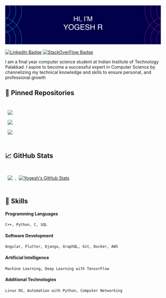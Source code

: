 ![Yogesh GitHub Banner](./assets/banner.png)

[![LinkedIn Badge](https://img.shields.io/badge/LinkedIn-Profile-informational?style=flat&logo=linkedin&logoColor=white&color=0D76A8)](https://www.linkedin.com/in/yogesh-r-0a5220193/)
[![StackOverFlow Badge](https://img.shields.io/badge/StackOverFlow-Profile-informational?style=flat&logo=stackoverflow&logoColor=white&color=1CA2F1)](https://stackoverflow.com/users/13975077/yogesh)

I am a final year computer science student at Indian Institute of Technology Palakkad.
I aspire to become a successful expert in Computer Science by channelizing my technical knowledge and skills to ensure personal,
and professional growth

## 📌 Pinned Repositories

<br>

<a href="https://github.com/Yogesh7920/meet.me">
  <img align="center" style="margin:0.5rem" src="https://github-readme-stats.vercel.app/api/pin/?username=Yogesh7920&repo=meet.me&title_color=ffffff&text_color=c9cacc&icon_color=4AB197&bg_color=1A2B34" />
</a>

<br>

<a href="https://github.com/Yogesh7920/Pegasus-Driver-Assistance">
  <img align="center" style="margin:0.5rem" src="https://github-readme-stats.vercel.app/api/pin/?username=Yogesh7920&repo=Pegasus-Driver-Assistance&title_color=ffffff&text_color=c9cacc&icon_color=4AB197&bg_color=1A2B34" />
</a>

<br>

<a href="https://github.com/Yogesh7920/Tiger-Compiler">
  <img align="center" style="margin:0.5rem" src="https://github-readme-stats.vercel.app/api/pin/?username=Yogesh7920&repo=Tiger-Compiler&title_color=ffffff&text_color=c9cacc&icon_color=4AB197&bg_color=1A2B34" />
</a>

<br>
<br>

## &#x1f4c8; GitHub Stats

<br>

<a href="https://github.com/Yogesh7920">
  <img align="center" style="margin:0.5rem" src="https://github-readme-stats.vercel.app/api/top-langs/?username=Yogesh7920&hide=html,css&title_color=ffffff&text_color=c9cacc&icon_color=4AB197&bg_color=1A2B34" />
</a>

<a href="https://github.com/Yogesh7920">
  <img align="center" style="margin:0.5rem" src="https://github-readme-stats.vercel.app/api?username=Yogesh7920&show_icons=true&line_height=27&count_private=true&title_color=ffffff&text_color=c9cacc&icon_color=4AB097&bg_color=1A2B34" alt="Yogesh's GitHub Stats" />
</a>

<br>
<br>

## 💼 Skills

#### Programming Languages
    C++, Python, C, SQL

#### Software Development
    Angular, Flutter, Django, GraphQL, Git, Docker, AWS

#### Artificial Intelligence
    Machine Learning, Deep Learning with TensorFlow

#### Additional Technologies
    Linux OS, Automation with Python, Computer Networking

<br>